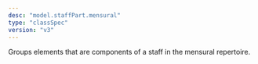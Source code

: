 ```yaml
---
desc: "model.staffPart.mensural"
type: "classSpec"
version: "v3"
---
```


Groups elements that are components of a staff in the mensural repertoire.